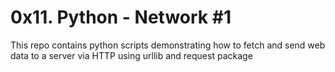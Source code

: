 # 0x11. Python - Network #1
This repo contains python scripts demonstrating how to fetch and send
web data to a server via HTTP using urllib and request package